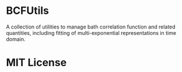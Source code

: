 # BCFUtils

A collection of utilities to manage bath correlation function and related quantities, including fitting of multi-exponential representations in time domain.


# MIT License

